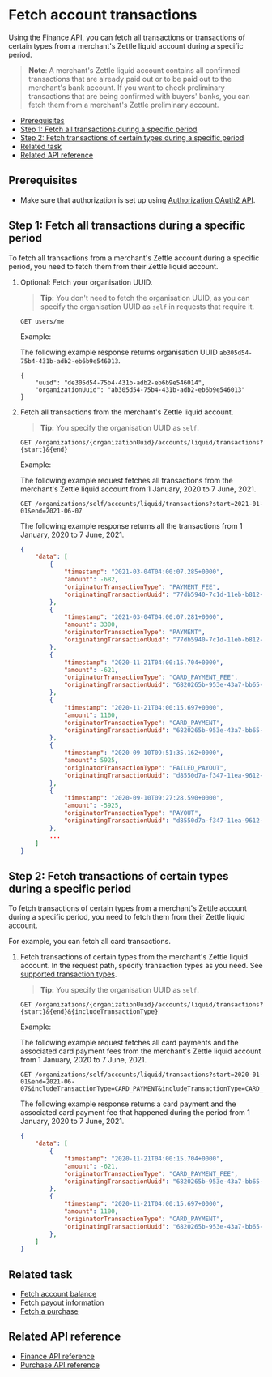 Fetch account transactions
===
Using the Finance API, you can fetch all transactions or transactions of certain types from a merchant's Zettle liquid account during a specific period.

> **Note**: A merchant's Zettle liquid account contains all confirmed transactions that are already paid out or to be paid out to the merchant's bank account. If you want to check preliminary transactions that are being confirmed with buyers' banks, you can fetch them from a merchant's Zettle preliminary account.

<!-- Is there any limit for how old transactions can be fetched? -->  

* [Prerequisites](#prerequisites)
* [Step 1: Fetch all transactions during a specific period](#step-1-fetch-all-transactions-during-a-specific-period)
* [Step 2: Fetch transactions of certain types during a specific period](#step-2-fetch-transactions-of-certain-types-during-a-specific-period)
* [Related task](#related-task)
* [Related API reference](#related-api-reference)

## Prerequisites
* Make sure that authorization is set up using [Authorization OAuth2 API](../../authorization.adoc). 
<!-- to be continued if any -->

## Step 1: Fetch all transactions during a specific period
To fetch all transactions from a merchant's Zettle account during a specific period, you need to fetch them from their Zettle liquid account.
<!-- Check with team Ledger: Is it correct that a PAYMENT transaction can have a PAYOUT state? When I fetched all transactions, I got transactions that include PAYOUT. How can the integrator tell which PAYOUT is from which transaction type? --> 

1. Optional: Fetch your organisation UUID. 
   > **Tip:** You don't need to fetch the organisation UUID, as you can specify the organisation UUID as `self` in requests that require it.

    ```
    GET users/me
    ```
   Example:
       
   The following example response returns organisation UUID `ab305d54-75b4-431b-adb2-eb6b9e546013`.

    ```
    {
        "uuid": "de305d54-75b4-431b-adb2-eb6b9e546014",
        "organizationUuid": "ab305d54-75b4-431b-adb2-eb6b9e546013"
    }
    ```

2. Fetch all transactions from the merchant's Zettle liquid account.
      > **Tip:** You specify the organisation UUID as `self`.
     
   ```
   GET /organizations/{organizationUuid}/accounts/liquid/transactions?{start}&{end}
   ```

   Example:
   
   The following example request fetches all transactions from the merchant's Zettle liquid account from 1 January, 2020 to 7 June, 2021.
   
   ```
   GET /organizations/self/accounts/liquid/transactions?start=2021-01-01&end=2021-06-07
   ```
       
   The following example response returns all the transactions from 1 January, 2020 to 7 June, 2021.

    ```json
    {
        "data": [
            {
                "timestamp": "2021-03-04T04:00:07.285+0000",
                "amount": -682,
                "originatorTransactionType": "PAYMENT_FEE",
                "originatingTransactionUuid": "77db5940-7c1d-11eb-b812-d3f21f3c0d77"
            },
            {
                "timestamp": "2021-03-04T04:00:07.281+0000",
                "amount": 3300,
                "originatorTransactionType": "PAYMENT",
                "originatingTransactionUuid": "77db5940-7c1d-11eb-b812-d3f21f3c0d77"
            },
            {
                "timestamp": "2020-11-21T04:00:15.704+0000",
                "amount": -621,
                "originatorTransactionType": "CARD_PAYMENT_FEE",
                "originatingTransactionUuid": "6820265b-953e-43a7-bb65-abac1ef104bf"
            },
            {
                "timestamp": "2020-11-21T04:00:15.697+0000",
                "amount": 1100,
                "originatorTransactionType": "CARD_PAYMENT",
                "originatingTransactionUuid": "6820265b-953e-43a7-bb65-abac1ef104bf"
            },
            {
                "timestamp": "2020-09-10T09:51:35.162+0000",
                "amount": 5925,
                "originatorTransactionType": "FAILED_PAYOUT",
                "originatingTransactionUuid": "d8550d7a-f347-11ea-9612-3bce5300b9a9"
            },
            {
                "timestamp": "2020-09-10T09:27:28.590+0000",
                "amount": -5925,
                "originatorTransactionType": "PAYOUT",
                "originatingTransactionUuid": "d8550d7a-f347-11ea-9612-3bce5300b9a9"
            },
            ...
        ]
    }
    ```

## Step 2: Fetch transactions of certain types during a specific period
To fetch transactions of certain types from a merchant's Zettle account during a specific period, you need to fetch them from their Zettle liquid account.

For example, you can fetch all card transactions.

1. Fetch transactions of certain types from the merchant's Zettle liquid account. In the request path, specify transaction types as you need. See [supported transaction types](../api-reference.md#supported-transaction-types).
   > **Tip:** You specify the organisation UUID as `self`.
        
   ```
   GET /organizations/{organizationUuid}/accounts/liquid/transactions?{start}&{end}&{includeTransactionType}
   ```

   Example:
   
   The following example request fetches all card payments and the associated card payment fees from the merchant's Zettle liquid account from 1 January, 2020 to 7 June, 2021.
   
   ```
   GET /organizations/self/accounts/liquid/transactions?start=2020-01-01&end=2021-06-07&includeTransactionType=CARD_PAYMENT&includeTransactionType=CARD_PAYMENT_FEE
   ```
       
   The following example response returns a card payment and the associated card payment fee that happened during the period from 1 January, 2020 to 7 June, 2021.

    ```json
    {
        "data": [
            {
                "timestamp": "2020-11-21T04:00:15.704+0000",
                "amount": -621,
                "originatorTransactionType": "CARD_PAYMENT_FEE",
                "originatingTransactionUuid": "6820265b-953e-43a7-bb65-abac1ef104bf"
            },
            {
                "timestamp": "2020-11-21T04:00:15.697+0000",
                "amount": 1100,
                "originatorTransactionType": "CARD_PAYMENT",
                "originatingTransactionUuid": "6820265b-953e-43a7-bb65-abac1ef104bf"
            },
        ]
    }
    ```

## Related task
* [Fetch account balance](fetch-account-balance.md)
* [Fetch payout information](fetch-payout-info.md)
* [Fetch a purchase](../../purchase.adoc#fetch-a-purchase)

## Related API reference
* [Finance API reference](../api-reference.md)
* [Purchase API reference](../../purchase.adoc)
